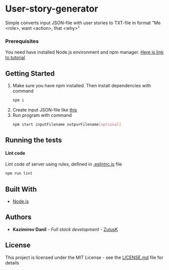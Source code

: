 # User-story-generator


Simple converts input JSON-file with user stories to TXT-file in format "Me <role\>, want <action\>, that <why\>" 

### Prerequisites

You need have installed Node.js environment and npm manager. [Here is link to tutorial](https://www.npmjs.com/get-npm) 


## Getting Started

1. Make sure you have npm installed. Then install dependencies with command
    ```bash
    npm i
    ```
2. Create input JSON-file like [this](stories.json)
3. Run program with command 
    ```bash
    npm start inputFilename outpurFilename[optional]
    ``` 
## Running the tests    
#### Lint code
Lint code of server using rules, defined in [.eslintrc.js](.eslintrc.js) file
```bash
npm run lint
```    
## Built With

* [Node.js](https://nodejs.org/)


## Authors

* **Kazimirov Danil** - *Full stack development* - [ZulusK]((https://github.com/ZulusK))

## License

This project is licensed under the MIT License - see the [LICENSE.md](LICENSE.md) file for details
